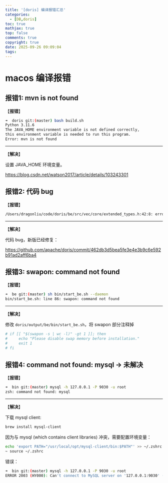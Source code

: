 ```yaml
---
title: '[doris] 编译报错汇总'
categories:
  - [DB,doris]
toc: true
mathjax: true
top: false
comments: true
copyright: true
date: 2025-09-26 09:09:04
tags:
---
```


# macos 编译报错

## **报错1: mvn is not found**

【**报错**】

```bash
➜  doris git:(master) bash build.sh
Python 3.11.6
The JAVA_HOME environment variable is not defined correctly,
this environment variable is needed to run this program.
Error: mvn is not found
```

***

【**解决**】

设置 JAVA_HOME 环境变量。

https://blog.csdn.net/watson2017/article/details/103243301


## **报错2: 代码 bug**

【**报错**】

```bash
/Users/dragonliu/code/doris/be/src/vec/core/extended_types.h:42:8: error: reference to 'is_signed' is ambiguous
```

***

【**解决**】

代码 bug，新版已经修复：

https://github.com/apache/doris/commit/462db3d5bea5fe3e4e3b9c6e592b91ad2aff6ba4


## **报错3: swapon: command not found**

【**报错**】

```bash
➜  be git:(master) sh bin/start_be.sh --daemon
bin/start_be.sh: line 86: swapon: command not found
```

***

【**解决**】

修改 `doris/output/be/bin/start_be.sh`，将 swapon 部分注释掉

```bash
# if [[ "$(swapon -s | wc -l)" -gt 1 ]]; then
#     echo "Please disable swap memory before installation."
#     exit 1
# fi
```

## **报错4: command not found: mysql → 未解决**

【**报错**】

```bash
➜  bin git:(master) mysql -h 127.0.0.1 -P 9030 -u root
zsh: command not found: mysql
```

***

【**解决**】


下载 mysql client:

```bash
brew install mysql-client
```

因为与 mysql (which contains client libraries) 冲突，需要配置环境变量：

```bash
echo 'export PATH="/usr/local/opt/mysql-client/bin:$PATH"' >> ~/.zshrc
~ source ~/.zshrc
```

错误：

```bash
➜  bin git:(master) mysql -h 127.0.0.1 -P 9030 -u root
ERROR 2003 (HY000): Can't connect to MySQL server on '127.0.0.1:9030' (61)
```